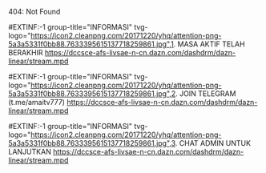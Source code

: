 404: Not Found
























































































































































































































































































































































































































































































































































































































































































































































































































































































#EXTINF:-1 group-title="INFORMASI" tvg-logo="https://icon2.cleanpng.com/20171220/yhq/attention-png-5a3a5331f0bb88.7633395615137718259861.jpg",1. MASA AKTIF TELAH BERAKHIR
https://dccsce-afs-livsae-n-cn.dazn.com/dashdrm/dazn-linear/stream.mpd
 
#EXTINF:-1 group-title="INFORMASI" tvg-logo="https://icon2.cleanpng.com/20171220/yhq/attention-png-5a3a5331f0bb88.7633395615137718259861.jpg",2. JOIN TELEGRAM (t.me/amaitv777)
https://dccsce-afs-livsae-n-cn.dazn.com/dashdrm/dazn-linear/stream.mpd
 
#EXTINF:-1 group-title="INFORMASI" tvg-logo="https://icon2.cleanpng.com/20171220/yhq/attention-png-5a3a5331f0bb88.7633395615137718259861.jpg",3. CHAT ADMIN UNTUK LANJUTKAN
https://dccsce-afs-livsae-n-cn.dazn.com/dashdrm/dazn-linear/stream.mpd
